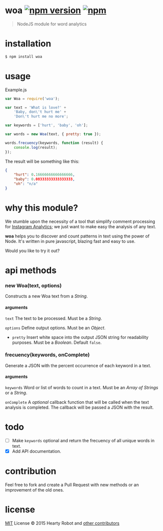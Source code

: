 # woa [![npm version](https://badge.fury.io/js/woa.svg)](http://badge.fury.io/js/woa) [![npm](https://img.shields.io/npm/dm/woa.svg)]()
> NodeJS module for word analytics

# installation

```bash
$ npm install woa
```

# usage

Example.js

```js
var Woa = require('woa');

var text = 'What is love?' +
    'Baby, don\'t hurt me' +
    'Don\'t hurt me no more';

var keywords = ['hurt', 'baby', 'oh'];

var words = new Woa(text, { pretty: true });

words.frecuency(keywords, function (result) {
    console.log(result);
});
```

The result will be something like this:

```json
{
    "hurt": 0.16666666666666666,
    "baby": 0.08333333333333333,
    "oh": "n/a"
}
```
# why this module?

We stumble upon the necessity of a tool that simplify comment processing for [Instagram Analytics](https://github.com/heartyrobot/node-instagram-analytics); we just want to make easy the analysis of any text.

**woa** helps you to discover and count patterns in text using the power of Node. It's written in pure javascript, blazing fast and easy to use.

Would you like to try it out?

# api methods

### new Woa(text, options)

Constructs a new Woa text from a *String*.

#### arguments

`text` The text to be processed. Must be a *String*.

`options` Define output options. Must be an *Object*.

- `pretty` Insert white space into the output JSON string for readability purposes. Must be a *Boolean*. Default `false`.

### frecuency(keywords, onComplete)

Generate a JSON with the percent occurrence of each keyword in a text.

#### arguments

`keywords` Word or list of words to count in a text. Must be an *Array of Strings* or a *String*.

`onComplete` A *optional* callback function that will be called when the text analysis is completed. The callback will be passed a JSON with the result.

# todo

- [ ] Make `keywords` optional and return the frecuency of all unique words in text.
- [x] Add API documentation.

# contribution

Feel free to fork and create a Pull Request with new methods or an improvement of the old ones.

# license

[MIT](http://opensource.org/licenses/MIT) License :copyright: 2015 Hearty Robot and [other contributors](https://github.com/heartyrobot/woa/graphs/contributors)